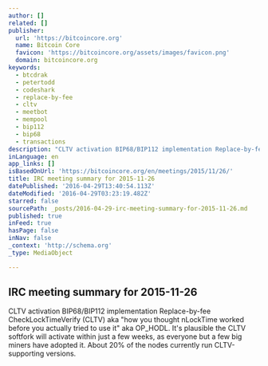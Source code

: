 ```yaml
---
author: []
related: []
publisher:
  url: 'https://bitcoincore.org'
  name: Bitcoin Core
  favicon: 'https://bitcoincore.org/assets/images/favicon.png'
  domain: bitcoincore.org
keywords:
  - btcdrak
  - petertodd
  - codeshark
  - replace-by-fee
  - cltv
  - meetbot
  - mempool
  - bip112
  - bip68
  - transactions
description: "CLTV activation BIP68/BIP112 implementation Replace-by-fee CheckLockTimeVerify (CLTV) aka \"how you thought nLockTime worked before you actually tried to use it\" aka OP_HODL. It's plausible the CLTV softfork will activate within just a few weeks, as everyone but a few big miners have adopted it. About 20% of the nodes currently run CLTV-supporting versions."
inLanguage: en
app_links: []
isBasedOnUrl: 'https://bitcoincore.org/en/meetings/2015/11/26/'
title: IRC meeting summary for 2015-11-26
datePublished: '2016-04-29T13:40:54.113Z'
dateModified: '2016-04-29T03:23:19.482Z'
starred: false
sourcePath: _posts/2016-04-29-irc-meeting-summary-for-2015-11-26.md
published: true
inFeed: true
hasPage: false
inNav: false
_context: 'http://schema.org'
_type: MediaObject

---
```

<article style=""><h1>IRC meeting summary for 2015-11-26</h1><p>CLTV activation BIP68/BIP112 implementation Replace-by-fee CheckLockTimeVerify (CLTV) aka "how you thought nLockTime worked before you actually tried to use it" aka OP_HODL. It's plausible the CLTV softfork will activate within just a few weeks, as everyone but a few big miners have adopted it. About 20% of the nodes currently run CLTV-supporting versions.</p></article>